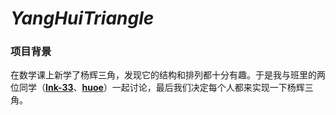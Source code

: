 # ***YangHuiTriangle***
### 项目背景
在数学课上新学了杨辉三角，发现它的结构和排列都十分有趣。于是我与班里的两位同学（[**Ink-33**](https://github.com/Ink-33)、[**huoe**](https://github.com/huoe)）一起讨论，最后我们决定每个人都来实现一下杨辉三角。
